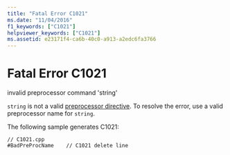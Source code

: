 ```yaml
---
title: "Fatal Error C1021"
ms.date: "11/04/2016"
f1_keywords: ["C1021"]
helpviewer_keywords: ["C1021"]
ms.assetid: e23171f4-ca6b-40c0-a913-a2edc6fa3766
---
```

# Fatal Error C1021

invalid preprocessor command 'string'

`string` is not a valid [preprocessor directive](../../preprocessor/preprocessor-directives.md). To resolve the error, use a valid preprocessor name for `string`.

The following sample generates C1021:

```
// C1021.cpp
#BadPreProcName    // C1021 delete line
```